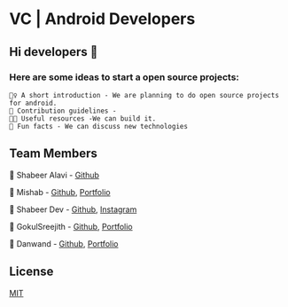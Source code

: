 # VC | Android Developers

## Hi developers 👋

### Here are some ideas to start a open source projects:


```
🙋‍♀️ A short introduction - We are planning to do open source projects for android.
🌈 Contribution guidelines - 
👩‍💻 Useful resources -We can build it.
🍿 Fun facts - We can discuss new technologies
```
## Team Members
🧙 Shabeer Alavi - [Github](https://github.com/ShabeerAlavi-Codez)

🧙 Mishab - [Github](https://github.com/imishab), [Portfolio](https://mishab.me)

🧙 Shabeer Dev - [Github](https://github.com/shabeer-dev), [Instagram](https://www.instagram.com/shabeer_wms)

🧙 GokulSreejith - [Github](https://gokulsreejith), [Portfolio](https://gokulsreejith.com)

🧙 Danwand - [Github](https://github.com/DanBrown47), [Portfolio](https://danwand.in/)

## License

[MIT](https://choosealicense.com/licenses/mit/)
